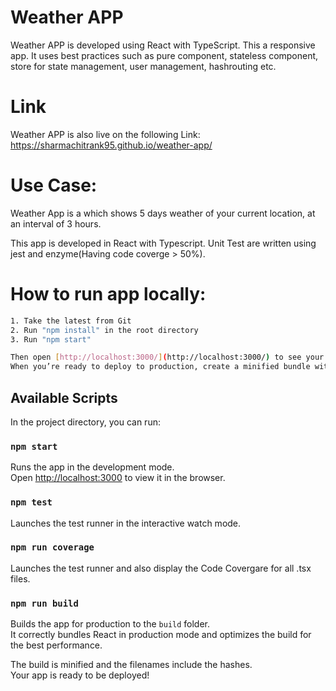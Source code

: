 # Weather APP

Weather APP is developed using React with TypeScript. This a responsive app.
It uses best practices such as pure component, stateless component, store for state management, user management, hashrouting etc.

# Link 

Weather APP is also live on the following Link: https://sharmachitrank95.github.io/weather-app/

# Use Case:

Weather App is a which shows 5 days weather of your current location, at an interval of 3 hours.

This app is developed in React with Typescript.
Unit Test are written using jest and enzyme(Having code coverge > 50%).

# How to run app locally:

```sh
1. Take the latest from Git
2. Run "npm install" in the root directory
3. Run "npm start"

Then open [http://localhost:3000/](http://localhost:3000/) to see your app.<br>
When you’re ready to deploy to production, create a minified bundle with `npm run build`.
```

## Available Scripts

In the project directory, you can run:

### `npm start`

Runs the app in the development mode.<br>
Open [http://localhost:3000](http://localhost:3000) to view it in the browser.

### `npm test`

Launches the test runner in the interactive watch mode.<br>

### `npm run coverage`

Launches the test runner and also display the Code Covergare for all .tsx files.<br>

### `npm run build`

Builds the app for production to the `build` folder.<br>
It correctly bundles React in production mode and optimizes the build for the best performance.

The build is minified and the filenames include the hashes.<br>
Your app is ready to be deployed!